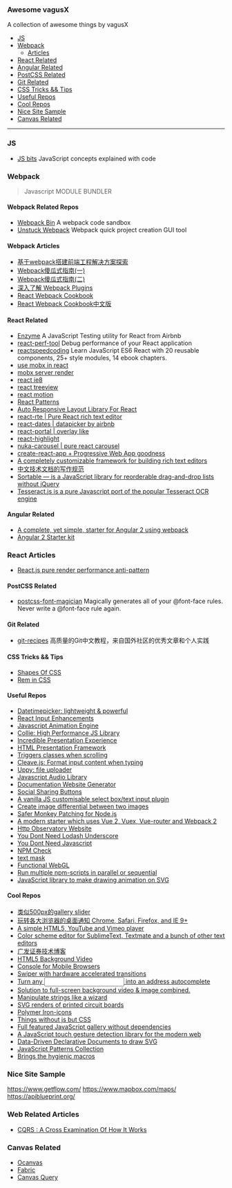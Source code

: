 ### **Awesome vagusX**

A collection of awesome things by vagusX

- [JS](#javascript)
- [Webpack](#webpack)
  - [Articles](#webpack-articles)
- [React Related](#react-related)
- [Angular Related](#angular-related)
- [PostCSS Related](#postcss-related)
- [Git Related](#git-related)
- [CSS Tricks && Tips](#css-tricks-tips)
- [Useful Repos](#useful-repos)
- [Cool Repos](#cool-repos)
- [Nice Site Sample](#nice-site-sample)
- [Canvas Related](#canvas-related)

----------
### JS
* [JS bits](https://github.com/vasanthk/js-bits) JavaScript concepts explained with code

### Webpack
> Javascript MODULE BUNDLER

#### Webpack Related Repos
* [Webpack Bin](http://www.webpackbin.com/EkBATOZRl) A webpack code sandbox
* [Unstuck Webpack](http://www.linuxenko.pro/unstuck-webpack) Webpack quick project creation GUI tool

#### Webpack Articles
* [基于webpack搭建前端工程解决方案探索](https://github.com/chemdemo/chemdemo.github.io/issues/10)
* [Webpack傻瓜式指南(一)](http://zhuanlan.zhihu.com/FrontendMagazine/20367175)
* [Webpack傻瓜式指南(二)](http://zhuanlan.zhihu.com/FrontendMagazine/20397902)
* [深入了解 Webpack Plugins](http://rhadow.github.io/2015/05/30/webpack-loaders-and-plugins/)
* [React Webpack Cookbook](https://christianalfoni.github.io/react-webpack-cookbook/)
* [React Webpack Cookbook中文版](https://fakefish.github.io/react-webpack-cookbook/)

#### React Related
* [Enzyme](http://airbnb.io/enzyme/) A JavaScript Testing utility for React from Airbnb
* [react-perf-tool](https://github.com/RamonGebben/react-perf-tool) Debug performance of your React application
* [reactspeedcoding](https://github.com/manavsehgal/reactspeedcoding) Learn JavaScript ES6 React with 20 reusable components, 25+ style modules, 14 ebook chapters.
* [use mobx in react](http://stackoverflow.com/questions/35850871/how-to-connect-state-to-props-with-mobx-js-observer-when-use-es6-class)
* [mobx server render](https://github.com/kuuup/mobx-ssr-example)
* [react ie8](https://github.com/xcatliu/react-ie8)
* [react treeview](https://github.com/chenglou/react-treeview)
* [react motion](https://github.com/chenglou/react-motion)
* [React Patterns](https://github.com/planningcenter/react-patterns)
* [Auto Responsive Layout Library For React](https://github.com/xudafeng/autoresponsive-react)
* [react-rte | Pure React rich text editor](https://github.com/sstur/react-rte)
* [react-dates | datapicker by airbnb](https://github.com/airbnb/react-dates)
* [react-portal | overlay like](https://github.com/tajo/react-portal)
* [react-highlight](https://github.com/akiran/react-highlight)
* [nuka-carousel | pure react carousel](https://github.com/FormidableLabs/nuka-carousel)
* [create-react-app + Progressive Web App goodness](https://github.com/jeffposnick/create-react-pwa)
* [A completely customizable framework for building rich text editors](https://github.com/ianstormtaylor/slate)
* [中文技术文档的写作规范](https://github.com/ruanyf/document-style-guide)
* [Sortable — is a JavaScript library for reorderable drag-and-drop lists without jQuery](https://github.com/RubaXa/Sortable)
* [Tesseract.js is a pure Javascript port of the popular Tesseract OCR engine](http://tesseract.projectnaptha.com/)

#### Angular Related
* [A complete, yet simple, starter for Angular 2 using webpack](https://github.com/preboot/angular2-webpack)
* [Angular 2 Starter kit](https://github.com/AngularClass/angular2-webpack-starter)

### React Articles
* [React.js pure render performance anti-pattern](https://medium.com/@esamatti/react-js-pure-render-performance-anti-pattern-fb88c101332f#.q1q44txnb)

#### PostCSS Related
* [postcss-font-magician](https://github.com/jonathantneal/postcss-font-magician) Magically generates all of your @font-face rules. Never write a @font-face rule again.

#### Git Related
* [git-recipes](https://github.com/geeeeeeeeek/git-recipes/wiki) 高质量的Git中文教程，来自国外社区的优秀文章和个人实践

#### CSS Tricks && Tips
* [Shapes Of CSS](https://css-tricks.com/examples/ShapesOfCSS/)
* [Rem in CSS](https://segmentfault.com/a/1190000003690140)

#### Useful Repos
* [Datetimepicker: lightweight & powerful](https://chmln.github.io/flatpickr)
* [React Input Enhancements](https://github.com/alexkuz/react-input-enhancements)
* [Javascript Animation Engine](https://github.com/juliangarnier/anime)
* [Collie: High Performance JS Library](http://jindo.dev.naver.com/collie/index.html#about)
* [Incredible Presentation Experience](https://github.com/impress/impress.js)
* [HTML Presentation Framework](https://github.com/hakimel/reveal.js)
* [Triggers classes when scrolling](https://github.com/terwanerik/ScrollTrigger)
* [Cleave.js: Format input content when typing](https://github.com/nosir/cleave.js)
* [Uppy: file uploader](https://github.com/transloadit/uppy)
* [Javascript Audio Library](https://github.com/goldfire/howler.js)
* [Documentation Website Generator](https://github.com/docpress/docpress)
* [Social Sharing Buttons](https://github.com/mxstbr/sharingbuttons.io)
* [A vanilla JS customisable select box/text input plugin](https://github.com/jshjohnson/Choices)
* [Create image differential between two images](https://github.com/uber/image-diff)
* [Safer Monkey Patching for Node.js](https://github.com/othiym23/shimmer)
* [ A modern starter which uses Vue 2, Vuex, Vue-router and Webpack 2](https://github.com/egoist/vuepack)
* [Http Observatory Website](https://mozilla.github.io/http-observatory-website/)
* [You Dont Need Lodash Underscore](https://github.com/you-dont-need/You-Dont-Need-Lodash-Underscore)
* [You Dont Need Javascript](https://github.com/you-dont-need/You-Dont-Need-Javascript)
* [NPM Check](https://github.com/dylang/npm-check)
* [text mask](https://github.com/text-mask/text-mask)
* [Functional WebGL](https://github.com/regl-project/regl)
* [Run multiple npm-scripts in parallel or sequential](https://github.com/mysticatea/npm-run-all)
* [JavaScript library to make drawing animation on SVG](http://maxwellito.github.io/vivus/)

#### Cool Repos
* [类似500px的gallery slider](https://github.com/dimsemenov/PhotoSwipe)
* [玩转各大浏览器的桌面通知 Chrome, Safari, Firefox, and IE 9+](https://github.com/Nickersoft/push.js)
* [A simple HTML5, YouTube and Vimeo player](https://github.com/Selz/plyr)
* [Color scheme editor for SublimeText, Textmate and a bunch of other text editors](https://github.com/aziz/tmTheme-Editor)
* [广发证券技术博客](https://github.com/gf-rd/blog/issues)
* [HTML5 Background Video](https://github.com/rishabhp/bideo.js)
* [Console for Mobile Browsers](https://github.com/liriliri/eruda)
* [Swiper with hardware accelerated transitions](https://github.com/nolimits4web/swiper/)
* [Turn any <input> into an address autocomplete](https://github.com/algolia/places/)
* [Solution to full-screen background video & image combined.](https://github.com/dvLden/Vidage)
* [Manipulate strings like a wizard](https://github.com/Rich-Harris/magic-string)
* [SVG renders of printed circuit boards](https://github.com/tracespace/pcb-stackup)
* [Polymer Iron-icons](https://elements.polymer-project.org/elements/iron-icons?view=demo:demo/index.html)
* [Things without js but CSS](https://github.com/NamPNQ/You-Dont-Need-Javascript)
* [Full featured JavaScript gallery without dependencies](https://github.com/sachinchoolur/lightgallery.js)
* [A JavaScript touch gesture detection library for the modern web](https://github.com/zingchart/zingtouch)
* [Data-Driven Declarative Documents to draw SVG](https://github.com/joelburget/d4)
* [JavaScript Patterns Collection](https://github.com/shichuan/javascript-patterns)
* [Brings the hygienic macros](http://sweetjs.org/doc/1.0/tutorial.html)

### Nice Site Sample
https://www.getflow.com/
https://www.mapbox.com/maps/
https://apiblueprint.org/

### Web Related Articles
* [CQRS : A Cross Examination Of How It Works](http://www.codeproject.com/Articles/991648/CQRS-A-Cross-Examination-Of-How-It-Works)

### Canvas Related
* [Ocanvas](http://ocanvas.org/)
* [Fabric](http://fabricjs.com/)
* [Canvas Query](http://canvasquery.com/)
